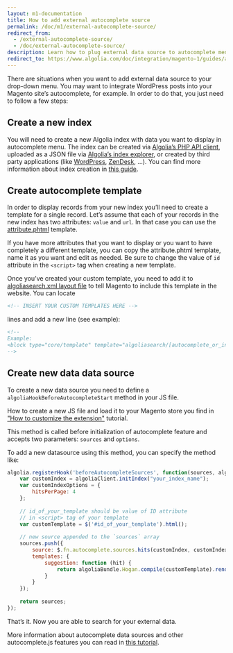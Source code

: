 ```yaml
---
layout: m1-documentation
title: How to add external autocomplete source
permalink: /doc/m1/external-autocomplete-source/
redirect_from:
  - /external-autocomplete-source/
  - /doc/external-autocomplete-source/
description: Learn how to plug external data source to autocomplete menu in Algolia extension for Magento
redirect_to: https://www.algolia.com/doc/integration/magento-1/guides/adding-autocomplete-source/
---
```


There are situations when you want to add external data source to your drop-down menu. You may want to integrate WordPress posts into your Magento site’s autocomplete, for example. In order to do that, you just need to follow a few steps:

## Create a new index

You will need to create a new Algolia index with data you want to display in autocomplete menu. The index can be created via [Algolia’s PHP API client](https://github.com/algolia/algoliasearch-client-php), uploaded as a JSON file via [Algolia’s index explorer](https://www.algolia.com/explorer), or created by third party applications (like [WordPress](https://community.algolia.com/wordpress/), [ZenDesk](https://community.algolia.com/zendesk/), ...). You can find more information about index creation in [this guide](https://www.algolia.com/doc/guides/getting-started/quick-start#creating-your-first-index).

## Create autocomplete template

In order to display records from your new index you’ll need to create a template for a single record. Let’s assume that each of your records in the new index has two attributes: `value` and `url`. In that case you can use the [attribute.phtml](https://github.com/algolia/algoliasearch-magento/blob/master/app/design/frontend/base/default/template/algoliasearch/autocomplete/attribute.phtml) template.

If you have more attributes that you want to display or you want to have completely a different template, you can copy the attribute.phtml template, name it as you want and edit as needed. Be sure to change the value of `id` attribute in the `<script>` tag when creating a new template.

Once you’ve created your custom template, you need to add it to [algoliasearch.xml layout file](https://github.com/algolia/algoliasearch-magento/blob/master/app/design/frontend/base/default/layout/algoliasearch.xml) to tell Magento to include this template in the website. You can locate

```xml
<!-- INSERT YOUR CUSTOM TEMPLATES HERE -->
```

lines and add a new line (see example):

```xml
<!-- 
Example: 
<block type="core/template" template="algoliasearch/[autocomplete_or_instantsearch]/your_custom_template_name.phtml" name="algolia-your-custom-template-name"/> 
-->
```

## Create new data data source

To create a new data source you need to define a `algoliaHookBeforeAutocompleteStart` method in your JS file.

<div class="alert alert-info">
	How to create a new JS file and load it to your Magento store you find in <a href="/magento/doc/m1/customize-extension/">"How to customize the extension"</a> tutorial.
</div>

This method is called before initialization of autocomplete feature and accepts two parameters: `sources` and `options`.

To add a new datasource using this method, you can specify the method like:

```js
algolia.registerHook('beforeAutocompleteSources', function(sources, algoliaClient) {
    var customIndex = algoliaClient.initIndex("your_index_name");
    var customIndexOptions = {
        hitsPerPage: 4
    };
    
    // id_of_your_template should be value of ID attribute
    // in <script> tag of your template
    var customTemplate = $('#id_of_your_template').html();
    
    // new source appended to the `sources` array
    sources.push({
        source: $.fn.autocomplete.sources.hits(customIndex, customIndexOptions),
        templates: {
            suggestion: function (hit) {
                return algoliaBundle.Hogan.compile(customTemplate).render(hit);
            }
        }
    });
    
    return sources;
});
```

That’s it. Now you are able to search for your external data.

More information about autocomplete data sources and other autocomplete.js features you can read in [this tutorial](https://www.algolia.com/doc/guides/search/auto-complete#ui).
